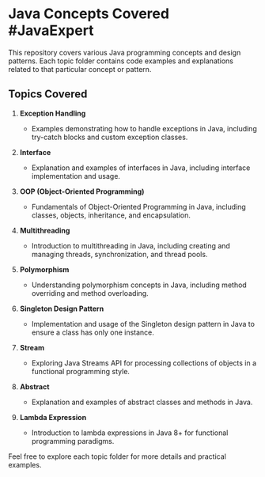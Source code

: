 # Java Concepts Covered #JavaExpert

This repository covers various Java programming concepts and design patterns. Each topic folder contains code examples and explanations related to that particular concept or pattern.

## Topics Covered

1. **Exception Handling**
   - Examples demonstrating how to handle exceptions in Java, including try-catch blocks and custom exception classes.

2. **Interface**
   - Explanation and examples of interfaces in Java, including interface implementation and usage.

3. **OOP (Object-Oriented Programming)**
   - Fundamentals of Object-Oriented Programming in Java, including classes, objects, inheritance, and encapsulation.

4. **Multithreading**
   - Introduction to multithreading in Java, including creating and managing threads, synchronization, and thread pools.

5. **Polymorphism**
   - Understanding polymorphism concepts in Java, including method overriding and method overloading.

6. **Singleton Design Pattern**
   - Implementation and usage of the Singleton design pattern in Java to ensure a class has only one instance.

7. **Stream**
   - Exploring Java Streams API for processing collections of objects in a functional programming style.

8. **Abstract**
   - Explanation and examples of abstract classes and methods in Java.

9. **Lambda Expression**
   - Introduction to lambda expressions in Java 8+ for functional programming paradigms.

Feel free to explore each topic folder for more details and practical examples.
